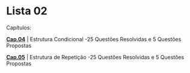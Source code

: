 #    Lista 02 

Capítulos: 

[**Cap.04**](https://github.com/GustavoHenrique07/DisciplinaPOO2023.2/tree/main/Lista02/Cap04) | Estrutura Condicional
-25 Questões Resolvidas e 5 Questões Propostas

[**Cap.05**](https://github.com/GustavoHenrique07/DisciplinaPOO2023.2/tree/main/Lista02/Cap05) | Estrutura de Repetição
-25 Questões Resolvidas e 5 Questões Propostas
